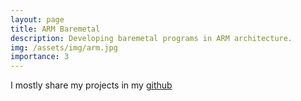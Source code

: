 ```yaml
---
layout: page
title: ARM Baremetal 
description: Developing baremetal programs in ARM architecture.
img: /assets/img/arm.jpg
importance: 3
---
```


I mostly share my projects in my [github](https://github.com/nkamadan)